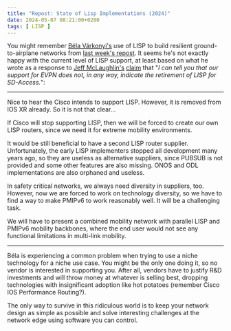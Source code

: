 ```yaml
---
title: "Repost: State of Lisp Implementations (2024)"
date: 2024-05-07 08:21:00+0200
tags: [ LISP ]
---
```

You might remember [Béla Várkonyi's](https://www.linkedin.com/in/belavarkonyi/) use of LISP to build resilient ground-to-airplane networks from [last week's repost](/2024/05/repost-lisp-mobility/). It seems he's not exactly happy with the current level of LISP support, at least based on what he wrote as a response to [Jeff McLaughlin's](https://www.linkedin.com/in/ccie14023/) [claim](/2024/04/mobility-campus-networks-lisp-evpn/#2211) that "_I can tell you that our support for EVPN does not, in any way, indicate the retirement of LISP for SD-Access._":

---

Nice to hear the Cisco intends to support LISP. However, it is removed from IOS XR already. So it is not that clear...

If Cisco will stop supporting LISP, then we will be forced to create our own LISP routers, since we need it for extreme mobility environments.
<!--more-->
It would be still beneficial to have a second LISP router supplier. Unfortunately, the early LISP implementers stopped all development many years ago, so they are useless as alternative suppliers, since PUBSUB is not provided and some other features are also missing. ONOS and ODL implementations are also orphaned and useless.

In safety critical networks, we always need diversity in suppliers, too. However, now we are forced to work on technology diversity, so we have to find a way to make PMIPv6 to work reasonably well. It will be a challenging task.

We will have to present a combined mobility network with parallel LISP and PMIPv6 mobility backbones, where the end user would not see any functional limitations in multi-link mobility.

---

Béla is experiencing a common problem when trying to use a niche technology for a niche use case. You might be the only one doing it, so no vendor is interested in supporting you. After all, vendors have to justify R&D investments and will throw money at whatever is selling best, dropping technologies with insignificant adoption like hot potatoes (remember Cisco IOS Performance Routing?).

The only way to survive in this ridiculous world is to keep your network design as simple as possible and solve interesting challenges at the network edge using software you can control.
